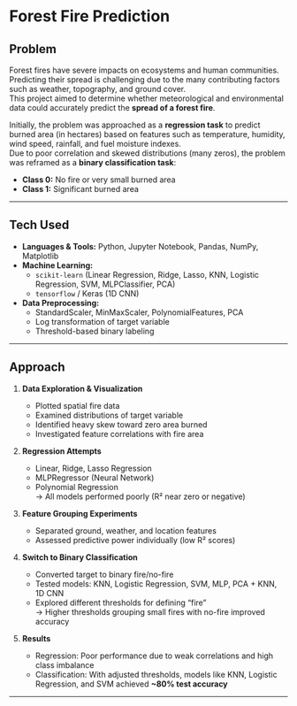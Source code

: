 # Forest Fire Prediction

## Problem
Forest fires have severe impacts on ecosystems and human communities.  
Predicting their spread is challenging due to the many contributing factors such as weather, topography, and ground cover.  
This project aimed to determine whether meteorological and environmental data could accurately predict the **spread of a forest fire**.

Initially, the problem was approached as a **regression task** to predict burned area (in hectares) based on features such as temperature, humidity, wind speed, rainfall, and fuel moisture indexes.  
Due to poor correlation and skewed distributions (many zeros), the problem was reframed as a **binary classification task**:  
- **Class 0:** No fire or very small burned area  
- **Class 1:** Significant burned area  

---

## Tech Used
- **Languages & Tools:** Python, Jupyter Notebook, Pandas, NumPy, Matplotlib
- **Machine Learning:**  
  - `scikit-learn` (Linear Regression, Ridge, Lasso, KNN, Logistic Regression, SVM, MLPClassifier, PCA)  
  - `tensorflow` / Keras (1D CNN)
- **Data Preprocessing:**  
  - StandardScaler, MinMaxScaler, PolynomialFeatures, PCA  
  - Log transformation of target variable  
  - Threshold-based binary labeling

---

## Approach
1. **Data Exploration & Visualization**
   - Plotted spatial fire data
   - Examined distributions of target variable
   - Identified heavy skew toward zero area burned
   - Investigated feature correlations with fire area

2. **Regression Attempts**
   - Linear, Ridge, Lasso Regression
   - MLPRegressor (Neural Network)
   - Polynomial Regression  
   → All models performed poorly (R² near zero or negative)

3. **Feature Grouping Experiments**
   - Separated ground, weather, and location features
   - Assessed predictive power individually (low R² scores)

4. **Switch to Binary Classification**
   - Converted target to binary fire/no-fire
   - Tested models: KNN, Logistic Regression, SVM, MLP, PCA + KNN, 1D CNN
   - Explored different thresholds for defining “fire”  
     → Higher thresholds grouping small fires with no-fire improved accuracy

5. **Results**
   - Regression: Poor performance due to weak correlations and high class imbalance
   - Classification: With adjusted thresholds, models like KNN, Logistic Regression, and SVM achieved **~80% test accuracy**

---
